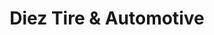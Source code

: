 ---
title: "Diez Tire & Automotive"
url: /prairieville/diez-tire-and-automotive/
shop: car repair
---